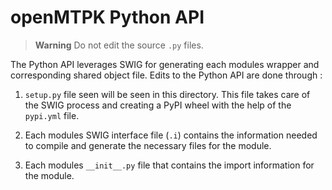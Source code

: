# openMTPK Python API

> **Warning**
> Do not edit the source `.py` files. 

The Python API leverages SWIG for generating each modules wrapper 
and corresponding shared object file. Edits to the Python API are done through :

1.  `setup.py` file seen will be seen in this directory. This file takes 
care of the SWIG process and creating a PyPI wheel with the help of the `pypi.yml`
file.

2. Each modules SWIG interface file (`.i`) contains the information needed to 
compile and generate the necessary files for the module.

3. Each modules `__init__.py` file that contains the import information for the 
module. 

